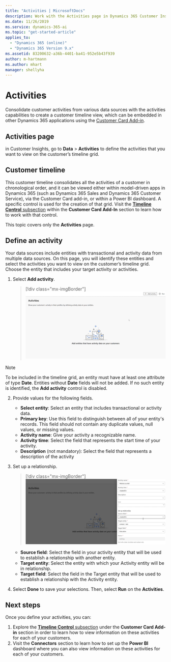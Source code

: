 ```yaml
---
title: "Activities | MicrosoftDocs"
description: Work with the Activities page in Dynamics 365 Customer Insights
ms.date: 11/26/2019
ms.service: dynamics-365-ai
ms.topic: "get-started-article"
applies_to: 
  - "Dynamics 365 (online)"
  - "Dynamics 365 Version 9.x"
ms.assetid: 83200632-a36b-4401-ba41-952e5b43f939
author: m-hartmann
ms.author: mhart
manager: shellyha
---
```


# Activities

Consolidate customer activities from various data sources with the activities capabilities to create a customer timeline view, which can be embedded in other Dynamics 365 applications using the [Customer Card Add-in](pm-customer-card-addin.md).

## Activities page

in Customer Insights, go to **Data** > **Activities** to define the activities that you want to view on the customer’s timeline grid.

## Customer timeline

This customer timeline consolidates all the activities of a customer in chronological order, and it can be viewed either within model-driven apps in Dynamics 365 (such as Dynamics 365 Sales and Dynamics 365 Customer Service), via the Customer Card add-in, or within a Power BI dashboard. A specific control is used for the creation of that grid. Visit the [**Timeline Control** subsection](pm-customer-card-addin.md#timeline-control) within the **Customer Card Add-In** section to learn how to work with that control.

This topic covers only the **Activities** page.

## Define an activity

Your data sources include entities with transactional and activity data from multiple data sources. On this page, you will identify these entities and select the activities you want to view on the customer’s timeline grid. Choose the entity that includes your target activity or activities.

1. Select **Add activity**.
  
   > [!div class="mx-imgBorder"]
   > ![Activities add entity](media/activities-add-entity.png "Activities add entity")

> [!NOTE]
> To be included in the timeline grid, an entity must have at least one attribute of type **Date**. Entities without **Date** fields will not be added. If no such entity is identified, the **Add activity** control is disabled.

2. Provide values for the following fields.

   - **Select entity**: Select an entity that includes transactional or activity data.
   - **Primary key**: Use this field to distinguish between all of your entity's records. This field should not contain any duplicate values, null values, or missing values.
   - **Activity name**: Give your activity a recognizable name.
   - **Activity time**: Select the field that represents the start time of your activity.
   - **Description** (not mandatory): Select the field that represents a description of the activity

3. Set up a relationship.

   > [!div class="mx-imgBorder"]
   > ![Define the entity relationship](media/activities-entities-define.png "Define the entity relationship")

    - **Source field**: Select the field in your activity entity that will be used to establish a relationship with another entity.
    - **Target entity**: Select the entity with which your Activity entity will be in relationship.
    - **Target field**: Select the field in the Target entity that will be used to establish a relationship with the Activity entity.

4. Select **Done** to save your selections. Then, select **Run** on the **Activities**.

## Next steps

Once you define your activities, you can:

1. Explore the [**Timeline Control** subsection](pm-customer-card-addin.md#timeline-control) under the **Customer Card Add-in** section in order to learn how to view information on these activities for each of your customers.
2. Visit the **Connectors** section to learn how to set up the **Power BI** dashboard where you can also view information on these activities for each of your customers.
